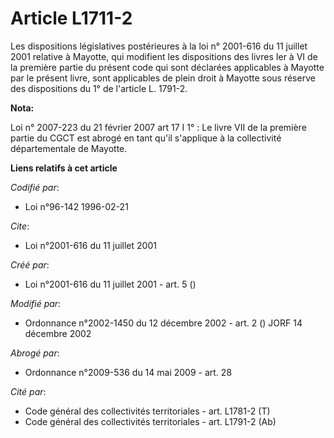 # Article L1711-2

Les dispositions législatives postérieures à la loi n° 2001-616 du 11 juillet 2001 relative à Mayotte, qui modifient les
dispositions des livres Ier à VI de la première partie du présent code qui sont déclarées applicables à Mayotte par le
présent livre, sont applicables de plein droit à Mayotte sous réserve des dispositions du 1° de l'article L. 1791-2.

**Nota:**

Loi n° 2007-223 du 21 février 2007 art 17 I 1° : Le livre VII de la première partie du CGCT est abrogé en tant qu'il
s'applique à la collectivité départementale de Mayotte.

**Liens relatifs à cet article**

_Codifié par_:

  - Loi n°96-142 1996-02-21

_Cite_:

  - Loi n°2001-616 du 11 juillet 2001

_Créé par_:

  - Loi n°2001-616 du 11 juillet 2001 - art. 5 ()

_Modifié par_:

  - Ordonnance n°2002-1450 du 12 décembre 2002 - art. 2 () JORF 14 décembre 2002

_Abrogé par_:

  - Ordonnance n°2009-536 du 14 mai 2009 - art. 28

_Cité par_:

  - Code général des collectivités territoriales - art. L1781-2 (T)
  - Code général des collectivités territoriales - art. L1791-2 (Ab)
